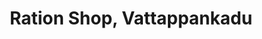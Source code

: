 ---
title: "Ration Shop, Vattappankadu"
url: /thiruvananthapuram/ration-shop-vattappankadu/
shop: convenience
---